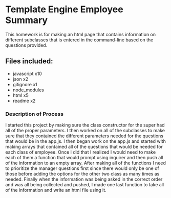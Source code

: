 # Template Engine Employee Summary

This homework is for making an html page that contains information on different subclasses that is entered in the command-line based on the questions provided.

## Files included:

* javascript x10
* json x2
* gitignore x1
* node_modules
* html x5
* readme x2

### Description of Process

I started this project by making sure the class constructor for the super had all of the proper parameters. I then worked on all of the subclasses to make sure that they contained the different parameters needed for the questions that would be in the app.js. I then began work on the app.js and started with making arrays that contained all of the questions that would be needed for each class of employee. Once I did that I realized I would need to make each of them a function that would prompt using inquirer and then push all of the information to an empty array. After making all of the functions I need to prioritize the manager questions first since there would only be one of those before adding the options for the other two class as many times as needed. Finally when the information was being asked in the correct order and was all being collected and pushed, I made one last function to take all of the information and write an html file using it.